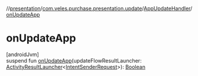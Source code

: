//[presentation](../../../index.md)/[com.veles.purchase.presentation.update](../index.md)/[AppUpdateHandler](index.md)/[onUpdateApp](on-update-app.md)

# onUpdateApp

[androidJvm]\
suspend fun [onUpdateApp](on-update-app.md)(updateFlowResultLauncher: [ActivityResultLauncher](https://developer.android.com/reference/kotlin/androidx/activity/result/ActivityResultLauncher.html)&lt;[IntentSenderRequest](https://developer.android.com/reference/kotlin/androidx/activity/result/IntentSenderRequest.html)&gt;): [Boolean](https://kotlinlang.org/api/latest/jvm/stdlib/kotlin/-boolean/index.html)
